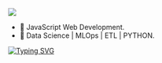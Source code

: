 <img src="https://user-images.githubusercontent.com/7065401/52071927-c1cd7100-2562-11e9-908a-dde91ba14e59.png" />

- 🥷 JavaScript Web Development.
- 🔭 Data Science | MLOps | ETL | PYTHON.

[![Typing SVG](https://readme-typing-svg.demolab.com?font=Fira+Code&size=28&pause=1000&color=94F70E&width=800&height=70&lines=printing...%20...%20...%20...%20tech%20things%20🪡)](https://github.com/printer130)






